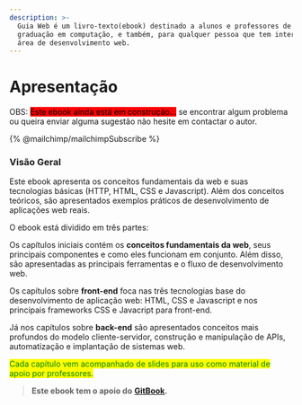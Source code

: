 ```yaml
---
description: >-
  Guia Web é um livro-texto(ebook) destinado a alunos e professores de cursos de
  graduação em computação, e também, para qualquer pessoa que tem interesse pela
  área de desenvolvimento web.
---
```


# Apresentação

OBS: <mark style="background-color:red;">Este ebook ainda está em construção...</mark> se encontrar algum problema ou queira enviar alguma sugestão não hesite em contactar o autor.

{% @mailchimp/mailchimpSubscribe %}

### Visão Geral

Este ebook apresenta os conceitos fundamentais da web e suas tecnologias básicas (HTTP, HTML, CSS e Javascript). Além dos conceitos teóricos, são apresentados exemplos práticos de desenvolvimento de aplicações web reais.

O ebook está dividido em três partes:

Os capítulos iniciais contém os **conceitos fundamentais da web**, seus principais componentes e como eles funcionam em conjunto. Além disso, são apresentadas as principais ferramentas e o fluxo de desenvolvimento web.

Os capítulos sobre **front-end** foca nas três tecnologias base do desenvolvimento de aplicação web: HTML, CSS e Javascript e nos principais frameworks CSS e Javacript para front-end.

Já nos capítulos sobre **back-end** são apresentados conceitos mais profundos do modelo cliente-servidor, construção e manipulação de APIs, automatização e implantação de sistemas web.

<mark style="color:green;">Cada capítulo vem acompanhado de slides para uso como material de apoio por professores.</mark>

> **Este ebook tem o apoio do** [**GitBook**](https://www.gitbook.com/)**.**
